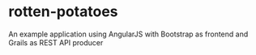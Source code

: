 rotten-potatoes
===============

An example application using AngularJS with Bootstrap as frontend and Grails as REST API producer
